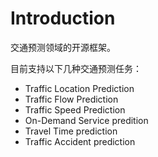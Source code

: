 # Introduction

交通预测领域的开源框架。

目前支持以下几种交通预测任务：

- Traffic Location Prediction
- Traffic Flow Prediction
- Traffic Speed Prediction
- On-Demand Service predition
- Travel Time prediction
- Traffic Accident prediction
